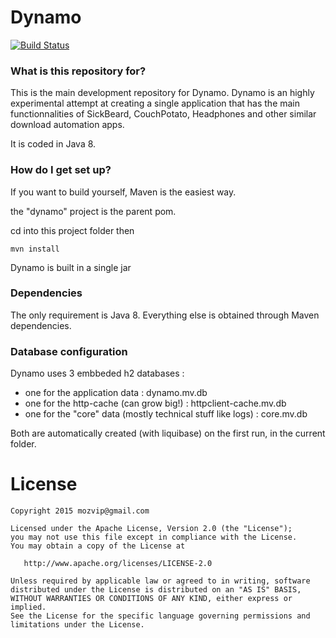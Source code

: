 # Dynamo #

[![Build Status](https://api.travis-ci.org/mozvip/dynamo.svg?branch=master)](https://travis-ci.org/mozvip/dynamo)

### What is this repository for? ###

This is the main development repository for Dynamo.
Dynamo is an highly experimental attempt at creating a single application that has the main functionnalities of SickBeard, CouchPotato, Headphones and other similar download automation apps.

It is coded in Java 8.

### How do I get set up? ###

If you want to build yourself, Maven is the easiest way.

the "dynamo" project is the parent pom.

cd into this project folder then

```
mvn install 
```
Dynamo is built in a single jar

### Dependencies ###

The only requirement is Java 8. Everything else is obtained through Maven dependencies.

### Database configuration ###

Dynamo uses 3 embbeded h2 databases :
* one for the application data : dynamo.mv.db
* one for the http-cache (can grow big!) : httpclient-cache.mv.db
* one for the "core" data (mostly technical stuff like logs) : core.mv.db

Both are automatically created (with liquibase) on the first run, in the current folder.

License
=======

    Copyright 2015 mozvip@gmail.com

    Licensed under the Apache License, Version 2.0 (the "License");
    you may not use this file except in compliance with the License.
    You may obtain a copy of the License at

       http://www.apache.org/licenses/LICENSE-2.0

    Unless required by applicable law or agreed to in writing, software
    distributed under the License is distributed on an "AS IS" BASIS,
    WITHOUT WARRANTIES OR CONDITIONS OF ANY KIND, either express or implied.
    See the License for the specific language governing permissions and
    limitations under the License.

